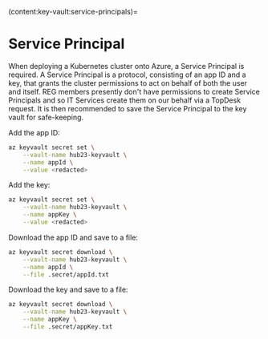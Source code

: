 (content:key-vault:service-principals)=
# Service Principal

When deploying a Kubernetes cluster onto Azure, a Service Principal is required.
A Service Principal is a protocol, consisting of an app ID and a key, that grants the cluster permissions to act on behalf of both the user and itself.
REG members presently don't have permissions to create Service Principals and so IT Services create them on our behalf via a TopDesk request.
It is then recommended to save the Service Principal to the key vault for safe-keeping.

Add the app ID:

```bash
az keyvault secret set \
    --vault-name hub23-keyvault \
    --name appId \
    --value <redacted>
```

Add the key:

```bash
az keyvault secret set \
    --vault-name hub23-keyvault \
    --name appKey \
    --value <redacted>
```

Download the app ID and save to a file:

```bash
az keyvault secret download \
    --vault-name hub23-keyvault \
    --name appId \
    --file .secret/appId.txt
```

Download the key and save to a file:

```bash
az keyvault secret download \
    --vault-name hub23-keyvault \
    --name appKey \
    --file .secret/appKey.txt
```
